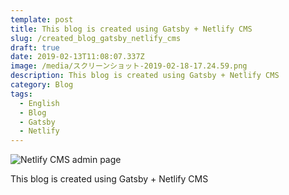 ```yaml
---
template: post
title: This blog is created using Gatsby + Netlify CMS
slug: /created_blog_gatsby_netlify_cms
draft: true
date: 2019-02-13T11:08:07.337Z
image: /media/スクリーンショット-2019-02-18-17.24.59.png
description: This blog is created using Gatsby + Netlify CMS
category: Blog
tags:
  - English
  - Blog
  - Gatsby
  - Netlify
---
```

![Netlify CMS admin page](/media/スクリーンショット-2019-02-18-17.24.59.png "Netlify CMS admin page")

This blog is created using Gatsby + Netlify CMS
